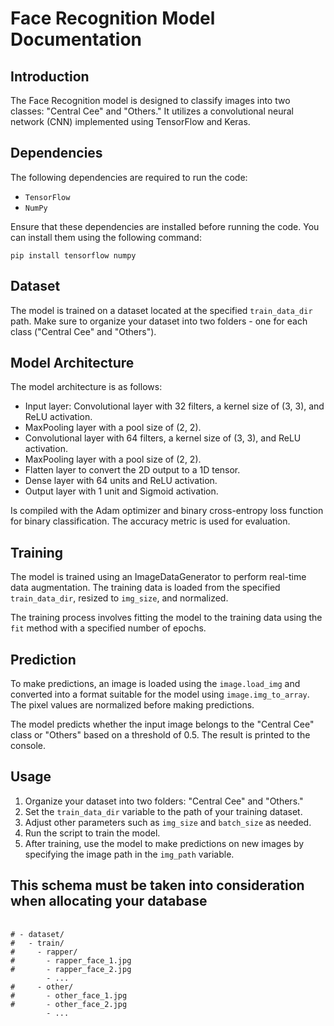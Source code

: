 <h1>Face Recognition Model Documentation</h1>

<h2>Introduction</h2>
<p>The Face Recognition model is designed to classify images into two classes: "Central Cee" and "Others." It utilizes a convolutional neural network (CNN) implemented using TensorFlow and Keras.</p>

<h2>Dependencies</h2>
<p>The following dependencies are required to run the code:</p>
<ul>
  <li><code>TensorFlow</code></li>
  <li><code>NumPy</code></li>
</ul>
<p>Ensure that these dependencies are installed before running the code. You can install them using the following command:</p>
<code>pip install tensorflow numpy</code>

<h2>Dataset</h2>
<p>The model is trained on a dataset located at the specified <code>train_data_dir</code> path. Make sure to organize your dataset into two folders - one for each class ("Central Cee" and "Others").</p>

<h2>Model Architecture</h2>
<p>The model architecture is as follows:</p>
<ul>
  <li>Input layer: Convolutional layer with 32 filters, a kernel size of (3, 3), and ReLU activation.</li>
  <li>MaxPooling layer with a pool size of (2, 2).</li>
  <li>Convolutional layer with 64 filters, a kernel size of (3, 3), and ReLU activation.</li>
  <li>MaxPooling layer with a pool size of (2, 2).</li>
  <li>Flatten layer to convert the 2D output to a 1D tensor.</li>
  <li>Dense layer with 64 units and ReLU activation.</li>
  <li>Output layer with 1 unit and Sigmoid activation.</li>
</ul>
<p>Is compiled with the Adam optimizer and binary cross-entropy loss function for binary classification. The accuracy metric is used for evaluation.</p>

<h2>Training</h2>
<p>The model is trained using an ImageDataGenerator to perform real-time data augmentation. The training data is loaded from the specified <code>train_data_dir</code>, resized to <code>img_size</code>, and normalized.</p>
<p>The training process involves fitting the model to the training data using the <code>fit</code> method with a specified number of epochs.</p>

<h2>Prediction</h2>
<p>To make predictions, an image is loaded using the <code>image.load_img</code> and converted into a format suitable for the model using <code>image.img_to_array</code>. The pixel values are normalized before making predictions.</p>
<p>The model predicts whether the input image belongs to the "Central Cee" class or "Others" based on a threshold of 0.5. The result is printed to the console.</p>

<h2>Usage</h2>
  <ol>
    <li>Organize your dataset into two folders: "Central Cee" and "Others."</li>
    <li>Set the <code>train_data_dir</code> variable to the path of your training dataset.</li>
    <li>Adjust other parameters such as <code>img_size</code> and <code>batch_size</code> as needed.</li>
    <li>Run the script to train the model.</li>
    <li>After training, use the model to make predictions on new images by specifying the image path in the <code>img_path</code> variable.</li>
  </ol>

<h2>This schema must be taken into consideration when allocating your database</h2>
    <pre>
        <code>
# - dataset/
#   - train/
#     - rapper/
#       - rapper_face_1.jpg
#       - rapper_face_2.jpg
        - ...
#     - other/
#       - other_face_1.jpg
#       - other_face_2.jpg
        - ...
        </code>
    </pre>




